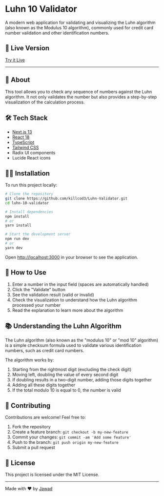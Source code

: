 # Luhn 10 Validator

A modern web application for validating and visualizing the Luhn algorithm (also known as the Modulus 10 algorithm), commonly used for credit card number validation and other identification numbers.

## 🚀 Live Version

[Try it Live](https://luhnvalidor.vercel.app/)

---

## 📖 About

This tool allows you to check any sequence of numbers against the Luhn algorithm. It not only validates the number but also provides a step-by-step visualization of the calculation process.

## 🛠️ Tech Stack

- [Next.js 13](https://nextjs.org/)
- [React 18](https://reactjs.org/)
- [TypeScript](https://www.typescriptlang.org/)
- [Tailwind CSS](https://tailwindcss.com/)
- Radix UI components
- Lucide React icons

## 🧑‍💻 Installation

To run this project locally:

```bash
# Clone the repository
git clone https://github.com/killcod3/Luhn-Validator.git
cd luhn-10-validator

# Install dependencies
npm install
# or
yarn install

# Start the development server
npm run dev
# or
yarn dev
```

Open [http://localhost:3000](http://localhost:3000) in your browser to see the application.

## 📌 How to Use

1. Enter a number in the input field (spaces are automatically handled)
2. Click the "Validate" button
3. See the validation result (valid or invalid)
4. Check the visualization to understand how the Luhn algorithm processed your number
5. Read the explanation to learn more about the algorithm

## 📚 Understanding the Luhn Algorithm

The Luhn algorithm (also known as the "modulus 10" or "mod 10" algorithm) is a simple checksum formula used to validate various identification numbers, such as credit card numbers.

The algorithm works by:

1. Starting from the rightmost digit (excluding the check digit)
2. Moving left, doubling the value of every second digit
3. If doubling results in a two-digit number, adding those digits together
4. Adding all these digits together
5. If the total modulo 10 is equal to 0, the number is valid

## 🤝 Contributing

Contributions are welcome! Feel free to:

1. Fork the repository
2. Create a feature branch: `git checkout -b my-new-feature`
3. Commit your changes: `git commit -am 'Add some feature'`
4. Push to the branch: `git push origin my-new-feature`
5. Submit a pull request

## 📄 License

This project is licensed under the MIT License.

---

Made with ❤️ by [Jawad](https://github.com/killcod3)

